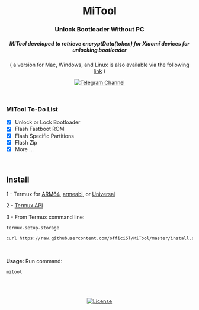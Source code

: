 <div align="center">

# MiTool

### Unlock Bootloader Without PC

##### MiTool developed to retrieve encryptData(token) for Xiaomi devices for unlocking bootloader

( a version for Mac, Windows, and Linux is also available via the following [link](https://github.com/offici5l/un-lock/upload/main/un-lock) )

[![Telegram Channel](https://img.shields.io/badge/-telegram-red?color=white&logo=telegram&logoColor=blue)](https://t.me/Offici5l_Channel)

</div>

<br>

### MiTool To-Do List

- [x] Unlock or Lock Bootloader
- [x] Flash Fastboot ROM
- [x] Flash Specific Partitions
- [x] Flash Zip
- [x] More ...

<br>

## Install

1 - Termux for [ARM64](https://github.com/termux/termux-app/releases/download/v0.118.0/termux-app_v0.118.0%2Bgithub-debug_arm64-v8a.apk), [armeabi](https://github.com/termux/termux-app/releases/download/v0.118.0/termux-app_v0.118.0%2Bgithub-debug_armeabi-v7a.apk), or [Universal](https://github.com/termux/termux-app/releases/download/v0.118.0/termux-app_v0.118.0%2Bgithub-debug_universal.apk)

2 - [Termux API](https://github.com/termux/termux-api/releases/download/v0.50.1/termux-api_v0.50.1+github-debug.apk)

3 - From Termux command line:
```bash
termux-setup-storage
```
```bash
curl https://raw.githubusercontent.com/offici5l/MiTool/master/install.sh | bash
```
<br>

**Usage:**
Run command:
```bash
mitool
```

<br>
<br>

<div align="center">

[![License](https://img.shields.io/badge/License-Apache_2.0-blue.svg)](./LICENSE)




